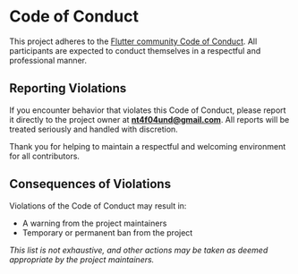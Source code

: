 # Code of Conduct

This project adheres to the [Flutter community Code of Conduct](https://github.com/flutter/flutter/blob/master/CODE_OF_CONDUCT.md). All participants are expected to conduct themselves in a respectful and professional manner.

## Reporting Violations

If you encounter behavior that violates this Code of Conduct, please report it directly to the project owner at **nt4f04und@gmail.com**. All reports will be treated seriously and handled with discretion.

Thank you for helping to maintain a respectful and welcoming environment for all contributors.

## Consequences of Violations

Violations of the Code of Conduct may result in:
- A warning from the project maintainers
- Temporary or permanent ban from the project

_This list is not exhaustive, and other actions may be taken as deemed appropriate by the project maintainers._
